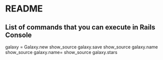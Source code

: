# README

## List of commands that you can execute in Rails Console

galaxy = Galaxy.new
show_source galaxy.save
show_source galaxy.name
show_source galaxy.name=
show_source galaxy.stars
